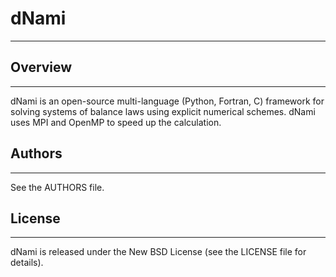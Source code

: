 # dNami
-----

## Overview
--------
dNami is an open-source multi-language (Python, Fortran, C) framework for solving systems of balance laws using explicit numerical schemes. 
dNami uses MPI and OpenMP to speed up the calculation.

## Authors
-------
See the AUTHORS file.

## License
-------
dNami is released under the New BSD License (see the LICENSE file for details).
